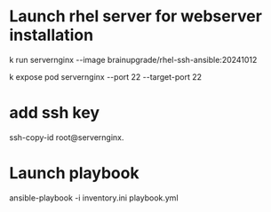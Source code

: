# Launch rhel server for webserver installation
k run servernginx --image brainupgrade/rhel-ssh-ansible:20241012 

k expose pod servernginx  --port 22 --target-port 22

# add ssh key 
ssh-copy-id root@servernginx.<username>

# Launch playbook
ansible-playbook -i inventory.ini playbook.yml